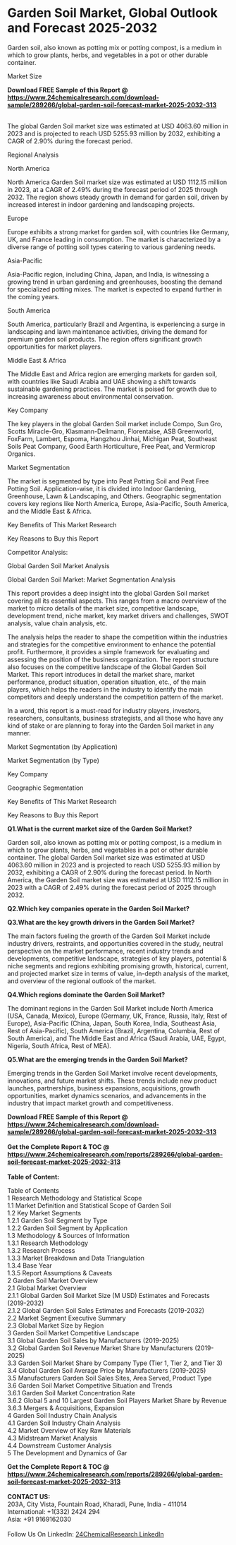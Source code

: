 <h1>Garden Soil Market, Global Outlook and Forecast 2025-2032</h1><p>Garden soil, also known as potting mix or potting compost, is a medium in which to grow plants, herbs, and vegetables in a pot or other durable container.</p><p>
Market Size</p><p>
</p><div><b>Download FREE Sample of this Report @ 
            <a href="https://www.24chemicalresearch.com/download-sample/289266/global-garden-soil-forecast-market-2025-2032-313">
            https://www.24chemicalresearch.com/download-sample/289266/global-garden-soil-forecast-market-2025-2032-313</a></b></div><br><p>The global Garden Soil market size was estimated at USD 4063.60 million in 2023 and is projected to reach USD 5255.93 million by 2032, exhibiting a CAGR of 2.90% during the forecast period.</p><p>
</p><p>Regional Analysis</p><p>
North America</p><p>
</p><p>North America Garden Soil market size was estimated at USD 1112.15 million in 2023, at a CAGR of 2.49% during the forecast period of 2025 through 2032. The region shows steady growth in demand for garden soil, driven by increased interest in indoor gardening and landscaping projects.</p><p>
Europe</p><p>
</p><p>Europe exhibits a strong market for garden soil, with countries like Germany, UK, and France leading in consumption. The market is characterized by a diverse range of potting soil types catering to various gardening needs.</p><p>
Asia-Pacific</p><p>
</p><p>Asia-Pacific region, including China, Japan, and India, is witnessing a growing trend in urban gardening and greenhouses, boosting the demand for specialized potting mixes. The market is expected to expand further in the coming years.</p><p>
South America</p><p>
</p><p>South America, particularly Brazil and Argentina, is experiencing a surge in landscaping and lawn maintenance activities, driving the demand for premium garden soil products. The region offers significant growth opportunities for market players.</p><p>
Middle East &amp; Africa</p><p>
</p><p>The Middle East and Africa region are emerging markets for garden soil, with countries like Saudi Arabia and UAE showing a shift towards sustainable gardening practices. The market is poised for growth due to increasing awareness about environmental conservation.</p><p>
Key Company</p><p>
</p><p>The key players in the global Garden Soil market include Compo, Sun Gro, Scotts Miracle-Gro, Klasmann-Deilmann, Florentaise, ASB Greenworld, FoxFarm, Lambert, Espoma, Hangzhou Jinhai, Michigan Peat, Southeast Soils Peat Company, Good Earth Horticulture, Free Peat, and Vermicrop Organics.</p><p>
Market Segmentation</p><p>
</p><p>The market is segmented by type into Peat Potting Soil and Peat Free Potting Soil. Application-wise, it is divided into Indoor Gardening, Greenhouse, Lawn &amp; Landscaping, and Others. Geographic segmentation covers key regions like North America, Europe, Asia-Pacific, South America, and the Middle East &amp; Africa.</p><p>
Key Benefits of This Market Research</p><p>
</p><p>
Key Reasons to Buy this Report</p><p>
</p><p>
Competitor Analysis:</p><p>
</p><p>
Global Garden Soil Market Analysis</p><p>
Global Garden Soil Market: Market Segmentation Analysis</p><p>
</p><p>This report provides a deep insight into the global Garden Soil market covering all its essential aspects. This ranges from a macro overview of the market to micro details of the market size, competitive landscape, development trend, niche market, key market drivers and challenges, SWOT analysis, value chain analysis, etc.</p><p>
</p><p>The analysis helps the reader to shape the competition within the industries and strategies for the competitive environment to enhance the potential profit. Furthermore, it provides a simple framework for evaluating and assessing the position of the business organization. The report structure also focuses on the competitive landscape of the Global Garden Soil Market. This report introduces in detail the market share, market performance, product situation, operation situation, etc., of the main players, which helps the readers in the industry to identify the main competitors and deeply understand the competition pattern of the market.</p><p>
</p><p>In a word, this report is a must-read for industry players, investors, researchers, consultants, business strategists, and all those who have any kind of stake or are planning to foray into the Garden Soil market in any manner.</p><p>
Market Segmentation (by Application)</p><p>
</p><p>
Market Segmentation (by Type)</p><p>
</p><p>
Key Company</p><p>
</p><p>
Geographic Segmentation</p><p>
</p><p>
Key Benefits of This Market Research</p><p>
</p><p>
Key Reasons to Buy this Report</p><p>
</p><p>
<strong>Q1.What is the current market size of the Garden Soil Market?</strong></p><p>
</p><p>Garden soil, also known as potting mix or potting compost, is a medium in which to grow plants, herbs, and vegetables in a pot or other durable container. The global Garden Soil market size was estimated at USD 4063.60 million in 2023 and is projected to reach USD 5255.93 million by 2032, exhibiting a CAGR of 2.90% during the forecast period. In North America, the Garden Soil market size was estimated at USD 1112.15 million in 2023 with a CAGR of 2.49% during the forecast period of 2025 through 2032.</p><p>
<strong>Q2.Which key companies operate in the Garden Soil Market?</strong></p><p>
</p><p>
<strong>Q3.What are the key growth drivers in the Garden Soil Market?</strong></p><p>
</p><p>The main factors fueling the growth of the Garden Soil Market include industry drivers, restraints, and opportunities covered in the study, neutral perspective on the market performance, recent industry trends and developments, competitive landscape, strategies of key players, potential &amp; niche segments and regions exhibiting promising growth, historical, current, and projected market size in terms of value, in-depth analysis of the market, and overview of the regional outlook of the market.</p><p>
<strong>Q4.Which regions dominate the Garden Soil Market?</strong></p><p>
</p><p>The dominant regions in the Garden Soil Market include North America (USA, Canada, Mexico), Europe (Germany, UK, France, Russia, Italy, Rest of Europe), Asia-Pacific (China, Japan, South Korea, India, Southeast Asia, Rest of Asia-Pacific), South America (Brazil, Argentina, Columbia, Rest of South America), and The Middle East and Africa (Saudi Arabia, UAE, Egypt, Nigeria, South Africa, Rest of MEA).</p><p>
<strong>Q5.What are the emerging trends in the Garden Soil Market?</strong></p><p>
</p><p>Emerging trends in the Garden Soil Market involve recent developments, innovations, and future market shifts. These trends include new product launches, partnerships, business expansions, acquisitions, growth opportunities, market dynamics scenarios, and advancements in the industry that impact market growth and competitiveness.</p><div><b>Download FREE Sample of this Report @ 
            <a href="https://www.24chemicalresearch.com/download-sample/289266/global-garden-soil-forecast-market-2025-2032-313">
            https://www.24chemicalresearch.com/download-sample/289266/global-garden-soil-forecast-market-2025-2032-313</a></b></div><br><div><b>Get the Complete Report & TOC @ 
            <a href="https://www.24chemicalresearch.com/reports/289266/global-garden-soil-forecast-market-2025-2032-313">
            https://www.24chemicalresearch.com/reports/289266/global-garden-soil-forecast-market-2025-2032-313</a></b></div><br>
            <b>Table of Content:</b><p>Table of Contents<br />
1 Research Methodology and Statistical Scope<br />
1.1 Market Definition and Statistical Scope of Garden Soil<br />
1.2 Key Market Segments<br />
1.2.1 Garden Soil Segment by Type<br />
1.2.2 Garden Soil Segment by Application<br />
1.3 Methodology & Sources of Information<br />
1.3.1 Research Methodology<br />
1.3.2 Research Process<br />
1.3.3 Market Breakdown and Data Triangulation<br />
1.3.4 Base Year<br />
1.3.5 Report Assumptions & Caveats<br />
2 Garden Soil Market Overview<br />
2.1 Global Market Overview<br />
2.1.1 Global Garden Soil Market Size (M USD) Estimates and Forecasts (2019-2032)<br />
2.1.2 Global Garden Soil Sales Estimates and Forecasts (2019-2032)<br />
2.2 Market Segment Executive Summary<br />
2.3 Global Market Size by Region<br />
3 Garden Soil Market Competitive Landscape<br />
3.1 Global Garden Soil Sales by Manufacturers (2019-2025)<br />
3.2 Global Garden Soil Revenue Market Share by Manufacturers (2019-2025)<br />
3.3 Garden Soil Market Share by Company Type (Tier 1, Tier 2, and Tier 3)<br />
3.4 Global Garden Soil Average Price by Manufacturers (2019-2025)<br />
3.5 Manufacturers Garden Soil Sales Sites, Area Served, Product Type<br />
3.6 Garden Soil Market Competitive Situation and Trends<br />
3.6.1 Garden Soil Market Concentration Rate<br />
3.6.2 Global 5 and 10 Largest Garden Soil Players Market Share by Revenue<br />
3.6.3 Mergers & Acquisitions, Expansion<br />
4 Garden Soil Industry Chain Analysis<br />
4.1 Garden Soil Industry Chain Analysis<br />
4.2 Market Overview of Key Raw Materials<br />
4.3 Midstream Market Analysis<br />
4.4 Downstream Customer Analysis<br />
5 The Development and Dynamics of Gar</p><div><b>Get the Complete Report & TOC @ 
            <a href="https://www.24chemicalresearch.com/reports/289266/global-garden-soil-forecast-market-2025-2032-313">
            https://www.24chemicalresearch.com/reports/289266/global-garden-soil-forecast-market-2025-2032-313</a></b></div><br><b>CONTACT US:</b><br>
            203A, City Vista, Fountain Road, Kharadi, Pune, India - 411014<br>
            International: +1(332) 2424 294<br>
            Asia: +91 9169162030 <br><br>
            Follow Us On LinkedIn: <a href="https://www.linkedin.com/company/24chemicalresearch/">24ChemicalResearch LinkedIn</a>